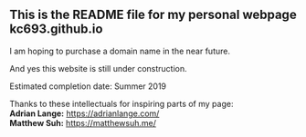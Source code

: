 ## This is the README file for my personal webpage kc693.github.io

I am hoping to purchase a domain name in the near future.

And yes this website is still under construction.

Estimated completion date: Summer 2019  

Thanks to these intellectuals for inspiring parts of my page:  
**Adrian Lange:** https://adrianlange.com/  
**Matthew Suh:** https://matthewsuh.me/  

